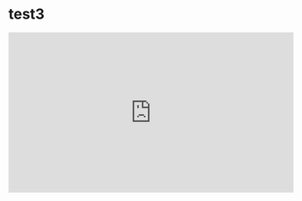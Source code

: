 # test3

<!-- Copy and paste the embed code provided by YouTube here -->
<iframe width="560" height="315" src="https://www.youtube.com/embed/H1h5S56QBCM" frameborder="0" allow="accelerometer; autoplay; clipboard-write; encrypted-media; gyroscope; picture-in-picture" allowfullscreen></iframe>

